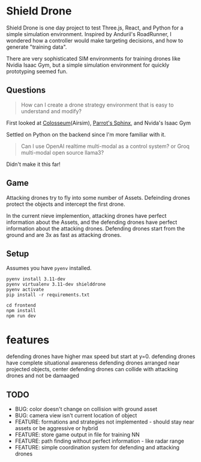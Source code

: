 # Shield Drone

Shield Drone is one day project to test Three.js, React, and Python for a simple simulation environment. Inspired by Anduril's RoadRunner, I wondered how a controller would make targeting decisions, and how to generate "training data".  


There are very sophisticated SIM environments for training drones like Nvidia Isaac Gym, but a simple simulation environment for quickly prototyping seemed fun. 

## Questions

> How can I create a drone strategy environment that is easy to understand and modify?

First looked at [Colosseum]( https://github.com/CodexLabsLLC/Colosseum.git)(Airsim), [Parrot's Sphinx](https://developer.parrot.com/docs/sphinx/index.html), and Nvida's Isaac Gym   

Settled on Python on the backend since I'm more familiar with it.

> Can I use OpenAI realtime multi-modal as a control system? or Groq multi-modal open source llama3?

Didn't make it this far!

## Game

Attacking drones try to fly into some number of Assets. Defeinding drones protect the objects and intercept the first drone. 

In the current nieve implemention, attacking drones have perfect information about the Assets, and the defending drones have perfect information about the attacking drones. Defending drones start from the ground and are 3x as fast as attacking drones. 

 
## Setup

Assumes you have `pyenv`  installed.

    pyenv install 3.11-dev
    pyenv virtualenv 3.11-dev shielddrone
    pyenv activate
    pip install -r requirements.txt

    cd frontend
    npm install 
    npm run dev


# features

defending drones have higher max speed but start at y=0. 
defending drones have complete situational awareness
defending drones arranged near projected objects, center
defending drones can collide with attacking drones and not be damaaged

## TODO 

- BUG: color doesn't change on collision with ground asset
- BUG: camera view isn't current location of object
- FEATURE: formations and strategies not implemented - should stay near assets or be aggressive or hybrid
- FEATURE: store game output in file for training NN
- FEATURE: path finding without perfect information - like radar range
- FEATURE: simple coordination system for defending and attacking drones 